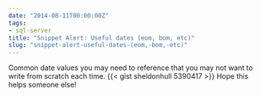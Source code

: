 ```yaml
---
date: "2014-08-11T00:00:00Z"
tags:
- sql-server
title: "Snippet Alert: Useful dates (eom, bom, etc)"
slug: "snippet-alert-useful-dates-(eom,-bom,-etc)"
---
```


Common date values you may need to reference that you may not want to write from scratch each time.
{{< gist sheldonhull  5390417 >}}
 Hope this helps someone else!
